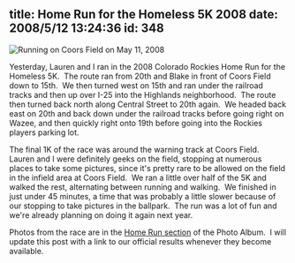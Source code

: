 title: Home Run for the Homeless 5K 2008
date: 2008/5/12 13:24:36
id: 348
---
![Running on Coors Field on May 11, 2008](/journal_images/mini-HPIM1186-journal.jpg)

Yesterday, Lauren and I ran in the 2008 Colorado Rockies Home Run for the Homeless 5K.  The route ran from 20th and Blake in front of Coors Field down to 15th.  We then turned west on 15th and ran under the railroad tracks and then up over I-25 into the Highlands neighborhood.  The route then turned back north along Central Street to 20th again.  We headed back east on 20th and back down under the railroad tracks before going right on Wazee, and then quickly right onto 19th before going into the Rockies players parking lot. 

The final 1K of the race was around the warning track at Coors Field.  Lauren and I were definitely geeks on the field, stopping at numerous places to take some pictures, since it's pretty rare to be allowed on the field in the infield area at Coors Field.  We ran a little over half of the 5K and walked the rest, alternating between running and walking.  We finished in just under 45 minutes, a time that was probably a little slower because of our stopping to take pictures in the ballpark.  The run was a lot of fun and we're already planning on doing it again next year. 

Photos from the race are in the [Home Run section](PhotoAlbum.aspx?ID=HOMERUN2008) of the Photo Album.  I will update this post with a link to our official results whenever they become available.